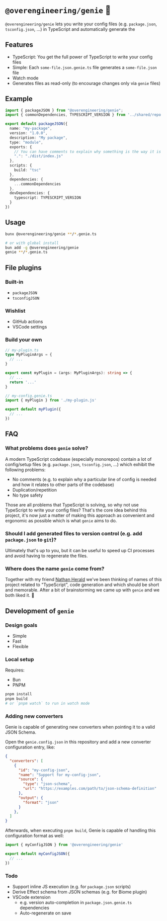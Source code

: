 # `@overengineering/genie` 🧞

`@overengineering/genie` lets you write your config files (e.g. `package.json`, `tsconfig.json`, ...) in TypeScript and automatically generate the 

## Features

- TypeScript: You get the full power of TypeScript to write your config files
- Simple: Each `some-file.json.genie.ts` file generates a `some-file.json` file
- Watch mode
- Generates files as read-only (to encourage changes only via `genie` files)

## Example

```ts
import { packageJSON } from "@overengineering/genie";
import { commonDependencies, TYPESCRIPT_VERSION } from '../shared/repo.js'

export default packageJSON({
  name: "my-package",
  version: "1.0.0",
  description: "My package",
  type: "module",
  exports: {
    // You can have comments to explain why something is the way it is
    ".": "./dist/index.js"
  },
  scripts: {
    build: "tsc"
  },
  dependencies: {
    ...commonDependencies
  },
  devDependencies: {
    typescript: TYPESCRIPT_VERSION
  }
})
```

## Usage

```bash
bunx @overengineering/genie **/*.genie.ts

# or with global install
bun add -g @overengineering/genie
genie **/*.genie.ts
```

## File plugins

### Built-in

- `packageJSON`
- `tsconfigJSON`

### Wishlist

- GitHub actions
- VSCode settings

### Build your own

```ts
// my-plugin.ts
type MyPluginArgs = {
  // ...
}

export const myPlugin = (args: MyPluginArgs): string => {
  // ...
  return '...'
}

// my-config.genie.ts
import { myPlugin } from './my-plugin.js'

export default myPlugin({
  // ...
})
```

## FAQ

### What problems does `genie` solve?

A modern TypeScript codebase (especially monorepos) contain a lot of config/setup files (e.g. `package.json`, `tsconfig.json`, ...) which exhibit the following problems:

- No comments (e.g. to explain why a particular line of config is needed and how it relates to other parts of the codebase)
- Duplication/repetition
- No type safety

Those are all problems that TypeScript is solving, so why not use TypeScript to write your config files? That's the core idea behind this project, it's now just a matter of making this approach as convenient and ergonomic as possible which is what `genie` aims to do.

### Should I add generated files to version control (e.g. add `package.json` to `git`)?

Ultimately that's up to you, but it can be useful to speed up CI processes and avoid having to regenerate the files.

### Where does the name `genie` come from?

Together with my friend [Nathan Herald](https://github.com/myobie) we've been thinking of names of this project related to "TypeScript", code generation and which should be short and memorable. After a bit of brainstorming we came up with `genie` and we both liked it. 🧞

## Development of `genie`

### Design goals

- Simple
- Fast
- Flexible

### Local setup

Requires:
- Bun
- PNPM

```bash
pnpm install
pnpm build
# or `pnpm watch` to run in watch mode
```

### Adding new converters

Genie is capable of generating new converters when pointing it to a valid JSON Schema.

Open the `genie.config.json` in this repository and add a new converter configuration entry, like:

```json
{
  "converters": [
    {
      "id": "my-config-json",
      "name": "Support for my-config-json",
      "source": {
        "type": "json-schema",
        "url": "https://examples.com/path/to/json-schema-definition"
      },
      "output": {
        "format": "json"
      }
    },
  ]
}
```

Afterwards, when executing `pnpm build`, Genie is capable of handling this configuration format as well:

```ts
import { myConfigJSON } from '@overengineering/genie'

export default myConfigJSON({
  // ...
})
```

### Todo

- Support inline JS execution (e.g. for `package.json` scripts)
- Derive Effect schema from JSON schemas (e.g. for Biome plugin)
- VSCode extension
  - e.g. version auto-completion in `package.json.genie.ts` dependencies
  - Auto-regenerate on save
